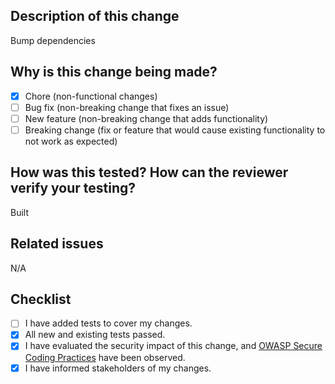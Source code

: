 ## Description of this change
Bump dependencies

## Why is this change being made?
- [X] Chore (non-functional changes)
- [ ] Bug fix (non-breaking change that fixes an issue)
- [ ] New feature (non-breaking change that adds functionality)
- [ ] Breaking change (fix or feature that would cause existing functionality to not work as expected)

## How was this tested? How can the reviewer verify your testing?
Built

## Related issues
N/A

## Checklist
- [ ] I have added tests to cover my changes.
- [X] All new and existing tests passed.
- [X] I have evaluated the security impact of this change, and [OWASP Secure Coding Practices](https://owasp.org/www-project-secure-coding-practices-quick-reference-guide/migrated_content#) have been observed.
- [X] I have informed stakeholders of my changes.
